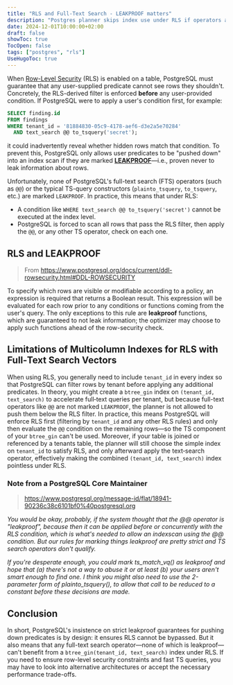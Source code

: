 ```yaml
---
title: "RLS and Full-Text Search - LEAKPROOF matters"
description: "Postgres planner skips index use under RLS if operators aren't leakproof."
date: 2024-12-01T10:00:00+02:00
draft: false
showToc: true
TocOpen: false
tags: ["postgres", "rls"]
UseHugoToc: true
---
```

When [Row-Level Security](https://www.postgresql.org/docs/current/ddl-rowsecurity.html) (RLS) is enabled on a table, PostgreSQL must guarantee that any user-supplied predicate cannot see rows they shouldn't. Concretely, the RLS-derived filter is enforced **before** any user-provided condition. If PostgreSQL were to apply a user's condition first, for example:

```sql
SELECT finding.id
FROM findings
WHERE tenant_id = '81884830-05c9-4178-aef6-d3e2a5e70284' 
  AND text_search @@ to_tsquery('secret');
```

it could inadvertently reveal whether hidden rows match that condition. To prevent this, PostgreSQL only allows user predicates to be "pushed down" into an index scan if they are marked [**LEAKPROOF**](https://www.postgresql.org/docs/current/sql-createfunction.html)—i.e., proven never to leak information about rows.

Unfortunately, none of PostgreSQL's full-text search (FTS) operators (such as `@@`) or the typical TS-query constructors (`plainto_tsquery`, `to_tsquery`, etc.) are marked `LEAKPROOF`. In practice, this means that under RLS:

* A condition like `WHERE text_search @@ to_tsquery('secret')` cannot be executed at the index level.
* PostgreSQL is forced to scan all rows that pass the RLS filter, then apply the `@@`, or any other TS operator, check on each one.

## RLS and LEAKPROOF

> From https://www.postgresql.org/docs/current/ddl-rowsecurity.html#DDL-ROWSECURITY

To specify which rows are visible or modifiable according to a policy, an expression is required that returns a Boolean result. This expression will be evaluated for each row prior to any conditions or functions coming from the user's query. The only exceptions to this rule are **leakproof** functions, which are guaranteed to not leak information; the optimizer may choose to apply such functions ahead of the row-security check.

## Limitations of Multicolumn Indexes for RLS with Full‐Text Search Vectors

When using RLS, you generally need to include `tenant_id` in every index so that PostgreSQL can filter rows by tenant before applying any additional predicates. In theory, you might create a `btree_gin` index on `(tenant_id, text_search)` to accelerate full‐text queries per tenant, but because full-text operators like `@@` are not marked `LEAKPROOF`, the planner is not allowed to push them below the RLS filter. In practice, this means PostgreSQL will enforce RLS first (filtering by `tenant_id` and any other RLS rules) and only then evaluate the `@@` condition on the remaining rows—so the TS component of your `btree_gin` can't be used. Moreover, if your table is joined or referenced by a tenants table, the planner will still choose the simple index on `tenant_id` to satisfy RLS, and only afterward apply the text‐search operator, effectively making the combined `(tenant_id, text_search)` index pointless under RLS.

### Note from a PostgreSQL Core Maintainer

>  https://www.postgresql.org/message-id/flat/18941-90236c38c6101bf0%40postgresql.org

_You would be okay, probably, if the system thought that the @@ operator is "leakproof", because then it can be applied before or concurrently with the RLS condition, which is what's needed to allow an indexscan using the @@ condition.  But our rules for marking things leakproof are pretty strict and TS search operators don't qualify._

_If you're desperate enough, you could mark ts_match_vq() as leakproof and hope that (a) there's not a way to abuse it or at least (b) your users aren't smart enough to find one. I think you might also need to use the 2-parameter form of plainto_tsquery(), to allow that call to be reduced to a constant before these decisions are made._


## Conclusion

In short, PostgreSQL's insistence on strict leakproof guarantees for pushing down predicates is by design: it ensures RLS cannot be bypassed. But it also means that any full-text search operator—none of which is leakproof—can't benefit from a `btree_gin(tenant_id, text_search)` index under RLS. If you need to ensure row-level security constraints and fast TS queries, you may have to look into alternative architectures or accept the necessary performance trade-offs.

